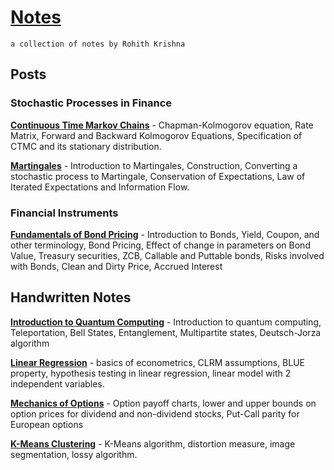 # [Notes](https://rohithkrishna.in/notes)

`a collection of notes by Rohith Krishna`



## Posts

### Stochastic Processes in Finance

**[Continuous Time Markov Chains](./html/2021-02-16-ctmc-lecture-notes.html)** - Chapman-Kolmogorov equation, Rate Matrix, Forward and Backward Kolmogorov Equations, Specification of CTMC and its stationary distribution.

**[Martingales](./html/2021-02-18-martingales-lecture-notes.html)** - Introduction to Martingales, Construction, Converting a stochastic process to Martingale, Conservation of Expectations, Law of Iterated Expectations and Information Flow.



### Financial Instruments

**[Fundamentals of Bond Pricing](./html/2020-12-20-fundamentals-of-bonds.html)** - Introduction to Bonds, Yield, Coupon, and other terminology, Bond Pricing, Effect of change in parameters on Bond Value, Treasury securities, ZCB, Callable and Puttable bonds, Risks involved with Bonds, Clean and Dirty Price, Accrued Interest





## Handwritten Notes

**[Introduction to Quantum Computing](./pdf/2020-07-20-quantum-computing-qiskit-lecture.pdf)** - Introduction to quantum computing, Teleportation, Bell States, Entanglement, Multipartite states, Deutsch-Jorza algorithm 

**[Linear Regression](./pdf/2020-10-30-linear-regression-econometrics-basics.pdf)** - basics of econometrics, CLRM assumptions, BLUE property, hypothesis testing in linear regression, linear model with 2 independent variables.

**[Mechanics of Options](./pdf/2020-10-09-mechanics-of-options.pdf)** - Option payoff charts, lower and upper bounds on option prices for dividend and non-dividend stocks, Put-Call parity for European options

**[K-Means Clustering](./pdf/2020-09-29-kmeans-clustering/pdf)** - K-Means algorithm, distortion measure, image segmentation, lossy algorithm.

 

